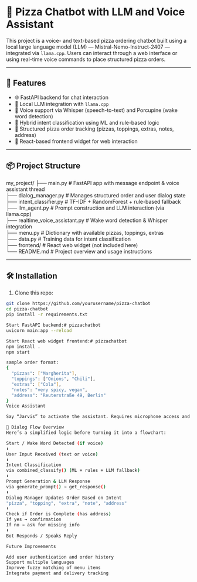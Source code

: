 # 🍕 Pizza Chatbot with LLM and Voice Assistant

This project is a voice- and text-based pizza ordering chatbot built using a local large language model (LLM) — Mistral-Nemo-Instruct-2407 — integrated via `llama.cpp`. Users can interact through a web interface or using real-time voice commands to place structured pizza orders.

---

## 🚀 Features

- 🌐 FastAPI backend for chat interaction  
- 🧠 Local LLM integration with `llama.cpp`  
- 🎤 Voice support via Whisper (speech-to-text) and Porcupine (wake word detection)  
- 🤖 Hybrid intent classification using ML and rule-based logic  
- 🍕 Structured pizza order tracking (pizzas, toppings, extras, notes, address)  
- 💬 React-based frontend widget for web interaction  

---

## 📦 Project Structure

my_project/
├── main.py                     # FastAPI app with message endpoint & voice assistant thread  
├── dialog_manager.py           # Manages structured order and user dialog state  
├── intent_classifier.py        # TF-IDF + RandomForest + rule-based fallback  
├── llm_agent.py                # Prompt construction and LLM interaction (via llama.cpp)  
├── realtime_voice_assistant.py # Wake word detection & Whisper integration  
├── menu.py                     # Dictionary with available pizzas, toppings, extras  
├── data.py                     # Training data for intent classification  
├── frontend/                   # React web widget (not included here)  
└── README.md                   # Project overview and usage instructions

---

## 🛠️ Installation

1. Clone this repo:
```bash
git clone https://github.com/yourusername/pizza-chatbot
cd pizza-chatbot
pip install -r requirements.txt

Start FastAPI backend:# pizzachatbot
uvicorn main:app --reload

Start React web widget frontend:# pizzachatbot
npm install .
npm start

sample order format:
{
  "pizzas": ["Margherita"],
  "toppings": ["Onions", "Chili"],
  "extras": ["Cola"],
  "notes": "very spicy, vegan",
  "address": "Reuterstraße 49, Berlin"
}
Voice Assistant

Say “Jarvis” to activate the assistant. Requires microphone access and macOS (for say()).

🧠 Dialog Flow Overview
Here’s a simplified logic before turning it into a flowchart:

Start / Wake Word Detected (if voice)
⬇
User Input Received (text or voice)
⬇
Intent Classification
via combined_classify() (ML + rules + LLM fallback)
⬇
Prompt Generation & LLM Response
via generate_prompt() → get_response()
⬇
Dialog Manager Updates Order Based on Intent
"pizza", "topping", "extra", "note", "address"
⬇
Check if Order is Complete (has address)
If yes → confirmation
If no → ask for missing info
⬇
Bot Responds / Speaks Reply

Future Improvements

Add user authentication and order history
Support multiple languages
Improve fuzzy matching of menu items
Integrate payment and delivery tracking
